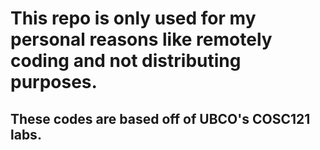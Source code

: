 # This repo is only used for my personal reasons like remotely coding and not distributing purposes.
## These codes are based off of UBCO's COSC121 labs.

